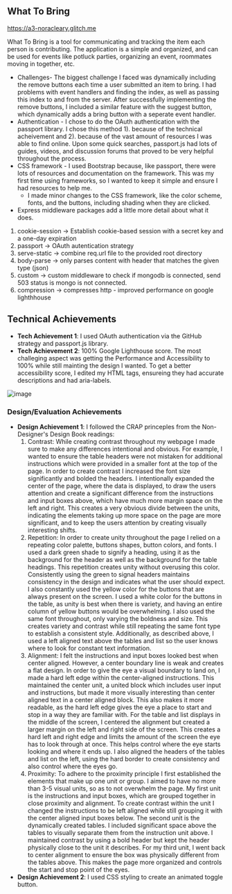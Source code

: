 ## What To Bring

https://a3-noracleary.glitch.me

What To Bring is a tool for communicating and tracking the item each person is contributing. The application is a simple and organized, and can be used 
for events like potluck parties, organizing an event, roommates moving in together, etc.

- Challenges- The biggest challenge I faced was dynamically including the remove buttons each time a user submitted an item to bring. 
I had problems with event handlers and finding the index, as well as passing this index to and from the server. After successfully implementing the remove buttons, I included
a similar feature with the suggest button, which dynamically adds a bring button with a seperate event handler.
-  Authentication  - I chose to do the OAuth authentication with the passport library. I chose this method 1). because of the technical acheivement and 2). because of the vast amount of resources I was able to find online. Upon some 
quick searches, passport.js had lots of guides, videos, and discussion forums that proved to be very helpful throughout the process.
- CSS framework - I used Bootstrap because, like passport, there were lots of resources and documentation on the framework. This was my first time using 
frameworks, so I wanted to keep it simple and ensure I had resources to help me.
  - I made minor changes to the CSS framework, like the color scheme, fonts, and the buttons, including shading when they are clicked.
-  Express middleware packages
add a little more detail about what it does.
  1. cookie-session -> Establish cookie-based session with a secret key and a one-day expiration
  2. passport -> OAuth autentication strategy
  3. serve-static -> combine req.url file to the provided root directory
  4. body-parse -> only parses content with header that matches the given type (json) 
  5. custom -> custom middleware to check if mongodb is connected, send 503 status is mongo is not connected.
  6. compression -> compresses http - improved performance on google lighthhouse

## Technical Achievements
- **Tech Achievement 1**: I used OAuth authentication via the GitHub strategy and passport.js library.
- **Tech Achievement 2**: 100% Google Lighthouse score. The most challeging aspect was getting the Performance and Accessibility to 100% while still mainting the design I wanted.
To get a better accessibility score, I edited my HTML tags, ensureing they had accurate descriptions and had aria-labels. 

![image](https://github.com/ngcleary/a3-persistence/assets/120121240/76ff240f-786d-4044-a2ef-16a3e18e1553)


### Design/Evaluation Achievements
- **Design Achievement 1**: I followed the CRAP princeples from the Non-Designer's Design Book readings:
  1. Contrast: While creating contrast throughout my webpage I made sure to make any differences intentional and obvious. For example, I wanted to ensure the table headers were not mistaken for additional instructions which were provided in a smaller font at the top of the page. In order to create contrast I increased the font size significantly and bolded the headers. I intentionally expanded the center of the page, where the data is displayed, to draw the users attention and create a significant difference from the instructions and input boxes above, which have much more margin space on the left and right. This creates a very obvious divide between the units, indicating the elements taking up more space on the page are more significant, and to keep the users attention by creating visually interesting shifts.
  2. Repetition: In order to create unity throughout the page I relied on a repeating color palette, buttons shapes, button colors, and fonts. I used a dark green shade to signify a heading, using it as the background for the header as well as the background for the table headings. This repetition creates unity without overusing this color. Consistently using the green to signal headers maintains consistency in the design and indicates what the user should expect. I also constantly used the yellow color for the buttons that are always present on the screen. I used a white color for the buttons in the table, as unity is best when there is variety, and having an entire column of yellow buttons would be overwhelming. I also used the same font throughout, only varying the boldness and size. This creates variety and contrast while still repeating the same font type to establish a consistent style. Additionally, as described above, I used a left aligned text above the tables and list so the user knows where to look for constant text information.
  3. Alignment: I felt the instructions and input boxes looked best when center aligned. However, a center boundary line is weak and creates a flat design. In order to give the eye a visual boundary to land on, I made a hard left edge within the center-aligned instructions. This maintained the center unit, a united block which includes user input and instructions, but made it more visually interesting than center aligned text in a center aligned block. This also makes it more readable, as the hard left edge gives the eye a place to start and stop in a way they are familiar with. For the table and list displays in the middle of the screen, I centered the alignment but created a larger margin on the left and right side of the screen. This creates a hard left and right edge and limits the amount of the screen the eye has to look through at once. This helps control where the eye starts looking and where it ends up. I also aligned the headers of the tables and list on the left, using the hard border to create consistency and also control where the eyes go. 
  4. Proximity: To adhere to the proximity principle I first established the elements that make up one unit or group. I aimed to have no more than 3-5 visual units, so as to not overwhelm the page. My first unit is the instructions and input boxes, which are grouped together in close proximity and alignment. To create contrast within the unit I changed the instructions to be left aligned while still grouping it with the center aligned input boxes below. The second unit is the dynamically created tables. I included significant space above the tables to visually separate them from the instruction unit above. I maintained contrast by using a bold header but kept the header physically close to the unit it describes. For my third unit, I went back to center alignment to ensure the box was physically different from the tables above. This makes the page more organized and controls the start and stop point of the eyes.
- **Design Achievement 2**: I used CSS styling to create an animated toggle button.



